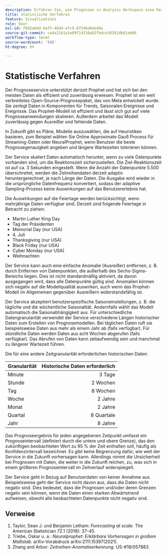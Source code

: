 ```yaml
---
description: Erfahren Sie, wie Prognosen in Analysis Workspace eine Reihe fortschrittlicher statistischer Verfahren verwenden, um Prognosewerte zu bestimmen.
title: Statistische Verfahren
feature: Visualizations
role: User
exl-id: f042a6dd-6af5-4bdd-afc9-07546d8ded6e
source-git-commit: ce4a21b1a1e89f14316a92fbdce38281db61e666
workflow-type: tm+mt
source-wordcount: '545'
ht-degree: 6%

---
```


# Statistische Verfahren

Der Prognoseservice unterstützt derzeit Prophet und hat sich bei den meisten Daten als effizient und zuverlässig erwiesen. Prophet ist ein weit verbreitetes Open-Source-Prognosepaket, das von Meta entwickelt wurde. Sie zerlegt Daten in Komponenten für Trends, Saisonalen Ereignisse und Ereignisse. Das Prophet-Modell ist effizient und lässt sich gut auf viele Prognoseanwendungen skalieren. Außerdem arbeitet das Modell zuverlässig gegen Ausreißer und fehlende Daten.

In Zukunft gibt es Pläne, Modelle auszuwählen, die auf Heuristiken basieren, zum Beispiel wählen Sie Online Approximate Gauß Process für Streaming-Daten oder NeuralProphet, wenn Benutzer die beste Prognosegenauigkeit angeben und längere Wartezeiten tolerieren können.

Der Service skaliert Daten automatisch herunter, wenn zu viele Datenpunkte vorhanden sind, um die Reaktionszeit sicherzustellen. Die Ziel-Reaktionszeit ist auf ca. 3 Sekunden eingestellt. Wenn die Anzahl der Datenpunkte 5.500 überschreitet, werden die Zeitreihendaten derzeit adaptiv heruntergerechnet, je nach Länge der Daten. Die Ausgabe wird wieder in die ursprüngliche Datenfrequenz konvertiert, sodass der adaptive Sampling-Prozess keine Auswirkungen auf das Benutzererlebnis hat.

Die Auswirkungen auf die Feiertage werden berücksichtigt, wenn mehrjährige Daten verfügbar sind. Derzeit sind folgende Feiertage in Betracht zu ziehen:

* Martin Luther King Day
* Tag der Präsidenten
* Memorial Day (nur USA)
* &#x200B;4. Juli
* Thanksgiving (nur USA)
* Black Friday (nur USA)
* Cyber Monday (nur USA)
* Weihnachten

Der Service kann auch eine einfache Anomalie (Ausreißer) entfernen, z. B. durch Entfernen von Datenpunkten, die außerhalb des Sechs-Sigma-Bereichs liegen. Dies ist nicht standardmäßig aktiviert, da davon ausgegangen wird, dass alle Datenpunkte gültig sind. Anomalien können sich negativ auf die Modellqualität auswirken, auch wenn das Prophet-Modell im Allgemeinen gegenüber Ausreißern widerstandsfähig ist.

Der Service akzeptiert benutzerspezifische Saisoneinstellungen, z. B. die tägliche und die wöchentliche Saisonalität. Andernfalls wählt das Modell automatisch die Saisonabhängigkeit aus. Für unterschiedliche Datengranularität verwendet der Service verschiedene Längen historischer Daten zum Erstellen von Prognosemodellen. Bei täglichen Daten ruft sie beispielsweise Daten aus mehr als einem Jahr ab (falls verfügbar). Für stündliche Daten werden Daten aus acht Wochen abgerufen (falls verfügbar). Das Abrufen von Daten kann zeitaufwendig sein und manchmal zu längerer Wartezeit führen.

Die für eine andere Zeitgranularität erforderlichen historischen Daten:

| Granularität | Historische Daten erforderlich |
|---|--:|
| Minute | 3 Tage |
| Stunde | 2 Wochen |
| Tag | 8 Wochen |
| Woche | 2 Jahre |
| Monat | 2 Jahre |
| Quartal | 8 Quartale |
| Jahr | 8 Jahre |


Das Prognoseergebnis für jeden angegebenen Zeitpunkt umfasst ein Prognoseintervall (definiert durch die untere und obere Grenze), das den zukünftigen beobachteten Wert zu 95 % der Zeit enthalten soll, häufig als Konfidenzintervall bezeichnet. Es gibt keine Begrenzung dafür, wie weit der Service in die Zukunft vorhersagen kann. Allerdings nimmt die Unsicherheit bei Prognosen mit Daten, die weiter in die Zukunft reichen, zu, was sich in einem größeren Prognoseintervall im Zeitverlauf widerspiegelt.

Der Service geht in Bezug auf Benutzerdaten von keiner Annahme aus. Beispielsweise geht der Service nicht davon aus, dass die Daten nicht negativ sind. Dies bedeutet, dass die Prognosen und/oder deren Grenzen negativ sein können, wenn die Daten einen starken Abwärtstrend aufweisen, obwohl alle beobachteten Datenpunkte nicht negativ sind.


## Verweise

1. Taylor, Sean J. und Benjamin Letham: *Forecasting at scale.* The American Statistician 72.1 (2018): 37-45.
1. Triebe, Oskar u. a.: *Neuralprophet: Erklärbare Vorhersagen in großem Maßstab.* arXiv-Vorabdruck arXiv:2111.15397(2021).
1. Zhang and Arbor: *Zeitreihen-Anomalieerkennung.* US-#18/057883.
